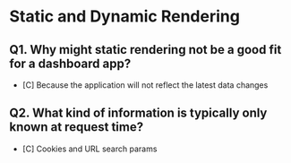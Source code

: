 # Static and Dynamic Rendering

## Q1. Why might static rendering not be a good fit for a dashboard app?

- [C] Because the application will not reflect the latest data changes

## Q2. What kind of information is typically only known at request time?

- [C] Cookies and URL search params
